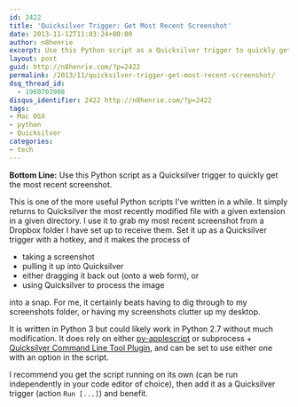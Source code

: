 ```yaml
---
id: 2422
title: 'Quicksilver Trigger: Get Most Recent Screenshot'
date: 2013-11-12T11:03:24+00:00
author: n8henrie
excerpt: Use this Python script as a Quicksilver trigger to quickly get the most recent screenshot.
layout: post
guid: http://n8henrie.com/?p=2422
permalink: /2013/11/quicksilver-trigger-get-most-recent-screenshot/
dsq_thread_id:
  - 1960703908
disqus_identifier: 2422 http://n8henrie.com/?p=2422
tags:
- Mac OSX
- python
- Quicksilver
categories:
- tech
---
```

**Bottom Line:** Use this Python script as a Quicksilver trigger to quickly get the most recent screenshot.<!--more-->

This is one of the more useful Python scripts I’ve written in a while. It simply returns to Quicksilver the most recently modified file with a given extension in a given directory. I use it to grab my most recent screenshot from a Dropbox folder I have set up to receive them. Set it up as a Quicksilver trigger with a hotkey, and it makes the process of

  * taking a screenshot
  * pulling it up into Quicksilver
  * either dragging it back out (onto a web form), or 
  * using Quicksilver to process the image

into a snap. For me, it certainly beats having to dig through to my screenshots folder, or having my screenshots clutter up my desktop.

It is written in Python 3 but could likely work in Python 2.7 without much modification. It does rely on either <a target="_blank" href="https://pypi.python.org/pypi/py-applescript/">py-applescript</a> or subprocess + <a target="_blank" href="http://qsapp.com/plugins.php">Quicksilver Command Line Tool Plugin</a>, and can be set to use either one with an option in the script.

I recommend you get the script running on its own (can be run independently in your code editor of choice), then add it as a Quicksilver trigger (action `Run [...]`) and benefit.